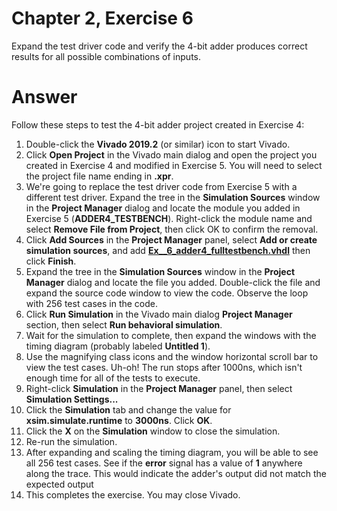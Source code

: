 # Chapter 2, Exercise 6

Expand the test driver code and verify the 4-bit adder produces correct results for all possible combinations of inputs.

# Answer
Follow these steps to test the 4-bit adder project created in Exercise 4:

1. Double-click the **Vivado 2019.2** (or similar) icon to start Vivado.
2. Click **Open Project** in the Vivado main dialog and open the project you created in Exercise 4 and modified in Exercise 5. You will need to select the project file name ending in **.xpr**.
3. We're going to replace the test driver code from Exercise 5 with a different test driver. Expand the tree in the **Simulation Sources** window in the **Project Manager** dialog and locate the module you added in Exercise 5 (**ADDER4_TESTBENCH**). Right-click the module name and select **Remove File from Project**, then click OK to confirm the removal.
3. Click **Add Sources** in the **Project Manager** panel, select **Add or create simulation sources**, and add **[Ex__6_adder4_fulltestbench.vhdl](Ex__6_adder4_fulltestbench.vhdl)** then click **Finish**.
4. Expand the tree in the **Simulation Sources** window in the **Project Manager** dialog and locate the file you added. Double-click the file and expand the source code window to view the code. Observe the loop with 256 test cases in the code.
5. Click **Run Simulation** in the Vivado main dialog **Project Manager** section, then select **Run behavioral simulation**.
6. Wait for the simulation to complete, then expand the windows with the timing diagram (probably labeled **Untitled 1**).
7. Use the magnifying class icons and the window horizontal scroll bar to view the test cases. Uh-oh! The run stops after 1000ns, which isn't enough time for all of the tests to execute.
8. Right-click **Simulation** in the **Project Manager** panel, then select **Simulation Settings...**
9. Click the **Simulation** tab and change the value for **xsim.simulate.runtime** to **3000ns**. Click **OK**.
10. Click the **X** on the **Simulation** window to close the simulation.
11. Re-run the simulation.
12. After expanding and scaling the timing diagram, you will be able to see all 256 test cases. See if the **error** signal has a value of **1** anywhere along the trace. This would indicate the adder's output did not match the expected output
13. This completes the exercise. You may close Vivado.

